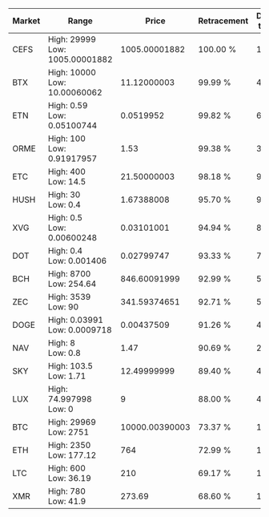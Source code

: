 | Market | Range | Price| Retracement | Doubles to 50% |
| --- | --- | --- | --- | --- |
| CEFS | High: 29999<br />Low: 1005.00001882 | 1005.00001882 | 100.00 % | 15.42 |
| BTX | High: 10000<br />Low: 10.00060062 | 11.12000003 | 99.99 % | 450.09 |
| ETN | High: 0.59<br />Low: 0.05100744 | 0.0519952 | 99.82 % | 6.16 |
| ORME | High: 100<br />Low: 0.91917957 | 1.53 | 99.38 % | 32.98 |
| ETC | High: 400<br />Low: 14.5 | 21.50000003 | 98.18 % | 9.64 |
| HUSH | High: 30<br />Low: 0.4 | 1.67388008 | 95.70 % | 9.08 |
| XVG | High: 0.5<br />Low: 0.00600248 | 0.03101001 | 94.94 % | 8.16 |
| DOT | High: 0.4<br />Low: 0.001406 | 0.02799747 | 93.33 % | 7.17 |
| BCH | High: 8700<br />Low: 254.64 | 846.60091999 | 92.99 % | 5.29 |
| ZEC | High: 3539<br />Low: 90 | 341.59374651 | 92.71 % | 5.31 |
| DOGE | High: 0.03991<br />Low: 0.0009718 | 0.00437509 | 91.26 % | 4.67 |
| NAV | High: 8<br />Low: 0.8 | 1.47 | 90.69 % | 2.99 |
| SKY | High: 103.5<br />Low: 1.71 | 12.49999999 | 89.40 % | 4.21 |
| LUX | High: 74.997998<br />Low: 0 | 9 | 88.00 % | 4.17 |
| BTC | High: 29969<br />Low: 2751 | 10000.00390003 | 73.37 % | 1.64 |
| ETH | High: 2350<br />Low: 177.12 | 764 | 72.99 % | 1.65 |
| LTC | High: 600<br />Low: 36.19 | 210 | 69.17 % | 1.51 |
| XMR | High: 780<br />Low: 41.9 | 273.69 | 68.60 % | 1.50 |
